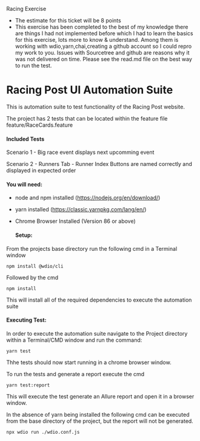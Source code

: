 Racing Exercise
* The estimate for this ticket will be 8 points
* This exercise has been completed to the best of my knowledge there are things I had not implemented before which I had to learn the basics for this exercise, lots more to know & understand.
Among them is working with wdio,yarn,chai,creating a github account so I could repro my work to you.
Issues with Sourcetree and github are reasons why it was not delivered on time.
Please see the read.md file on the best way to run the test.

Racing Post UI Automation Suite
=====================================

This is automation suite to test functionality of the Racing Post website. 

The project has 2 tests that can be located within the feature file feature/RaceCards.feature

  #### Included Tests
Scenario 1 - Big race event displays next upcomming event

Scenario 2 - Runners Tab - Runner Index Buttons are named correctly and displayed in expected order

  #### You will need:

- node and npm installed (https://nodejs.org/en/download/)
- yarn installed (https://classic.yarnpkg.com/lang/en/)
- Chrome Browser Installed (Version 86 or above)


  #### Setup:
From the projects base directory run the following cmd in a Terminal window

    npm install @wdio/cli
    
Followed by the cmd

    npm install

This will install all of the required dependencies to execute the automation suite
  #### Executing Test:
In order to execute the automation suite navigate to the Project directory within a Terminal/CMD window and run the command: 

    yarn test

Thhe tests should now start running in a chrome browser window.

To run the tests and generate a report execute the cmd

    yarn test:report

This will execute the test generate an Allure report and open it in a browser window.

In the absence of yarn being installed the following cmd can be executed from the base directory of the project, but the report will not be generated.

    npx wdio run ./wdio.conf.js
